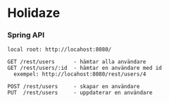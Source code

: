 # Holidaze

### Spring API

    local root: http://locahost:8080/

    GET /rest/users      - hämtar alla användare
    GET /rest/users/:id  - hämtar en användare med id
      exempel: http://locahost:8080/rest/users/4

    POST /rest/users     - skapar en användare
    PUT  /rest/users     - uppdaterar en användare
